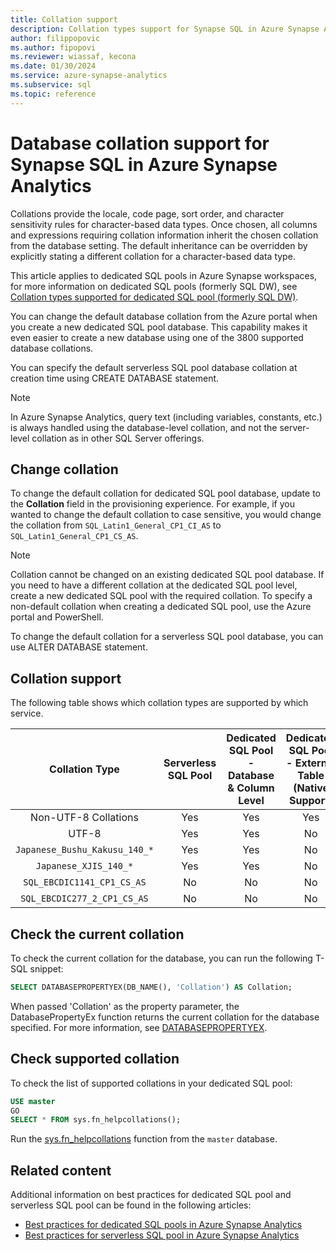 ```yaml
---
title: Collation support
description: Collation types support for Synapse SQL in Azure Synapse Analytics.
author: filippopovic
ms.author: fipopovi
ms.reviewer: wiassaf, kecona
ms.date: 01/30/2024
ms.service: azure-synapse-analytics
ms.subservice: sql
ms.topic: reference
---
```


# Database collation support for Synapse SQL in Azure Synapse Analytics

Collations provide the locale, code page, sort order, and character sensitivity rules for character-based data types. Once chosen, all columns and expressions requiring collation information inherit the chosen collation from the database setting. The default inheritance can be overridden by explicitly stating a different collation for a character-based data type.

This article applies to dedicated SQL pools in Azure Synapse workspaces, for more information on dedicated SQL pools (formerly SQL DW), see [Collation types supported for dedicated SQL pool (formerly SQL DW)](../sql-data-warehouse/sql-data-warehouse-reference-collation-types.md).

You can change the default database collation from the Azure portal when you create a new dedicated SQL pool database. This capability makes it even easier to create a new database using one of the 3800 supported database collations.

You can specify the default serverless SQL pool database collation at creation time using CREATE DATABASE statement.

> [!NOTE]
> In Azure Synapse Analytics, query text (including variables, constants, etc.) is always handled using the database-level collation, and not the server-level collation as in other SQL Server offerings.

## Change collation

To change the default collation for dedicated SQL pool database, update to the **Collation** field in the provisioning experience. For example, if you wanted to change the default collation to case sensitive, you would change the collation from `SQL_Latin1_General_CP1_CI_AS` to `SQL_Latin1_General_CP1_CS_AS`. 

> [!NOTE]
> Collation cannot be changed on an existing dedicated SQL pool database. If you need to have a different collation at the dedicated SQL pool level, create a new dedicated SQL pool with the required collation. To specify a non-default collation when creating a dedicated SQL pool, use the Azure portal and PowerShell.

To change the default collation for a serverless SQL pool database, you can use ALTER DATABASE statement.

## Collation support

The following table shows which collation types are supported by which service.  

| Collation Type                            | Serverless SQL Pool | Dedicated SQL Pool - Database & Column Level | Dedicated SQL Pool - External Table (Native Support) | Dedicated SQL Pool - External Table (Hadoop/Polybase) |
|:-----------------------------------------:|:-------------------:|:-----------------------:|:------------------:|:------------------:|
| Non-UTF-8 Collations                      | Yes                 | Yes                     | Yes                | Yes                |
| UTF-8                                     | Yes                 | Yes                     | No                 | No                 |
| `Japanese_Bushu_Kakusu_140_*`               | Yes                 | Yes                     | No                 | No                 |
| `Japanese_XJIS_140_*`                       | Yes                 | Yes                     | No                 | No                 |
| `SQL_EBCDIC1141_CP1_CS_AS`                  | No                  | No                      | No                 | No                 |
| `SQL_EBCDIC277_2_CP1_CS_AS`                 | No                  | No                      | No                 | No                 |


## Check the current collation

To check the current collation for the database, you can run the following T-SQL snippet:

```sql
SELECT DATABASEPROPERTYEX(DB_NAME(), 'Collation') AS Collation;
```

When passed 'Collation' as the property parameter, the DatabasePropertyEx function returns the current collation for the database specified. For more information, see [DATABASEPROPERTYEX](/sql/t-sql/functions/databasepropertyex-transact-sql?toc=/azure/synapse-analytics/sql-data-warehouse/toc.json&bc=/azure/synapse-analytics/sql-data-warehouse/breadcrumb/toc.json&view=azure-sqldw-latest&preserve-view=true).

## Check supported collation

To check the list of supported collations in your dedicated SQL pool:

```sql
USE master
GO
SELECT * FROM sys.fn_helpcollations();
```

Run the [sys.fn_helpcollations](/sql/relational-databases/system-functions/sys-fn-helpcollations-transact-sql?view=azure-sqldw-latest&preserve-view=true) function from the `master` database.

## Related content

Additional information on best practices for dedicated SQL pool and serverless SQL pool can be found in the following articles:

- [Best practices for dedicated SQL pools in Azure Synapse Analytics](best-practices-dedicated-sql-pool.md)
- [Best practices for serverless SQL pool in Azure Synapse Analytics](best-practices-serverless-sql-pool.md)
